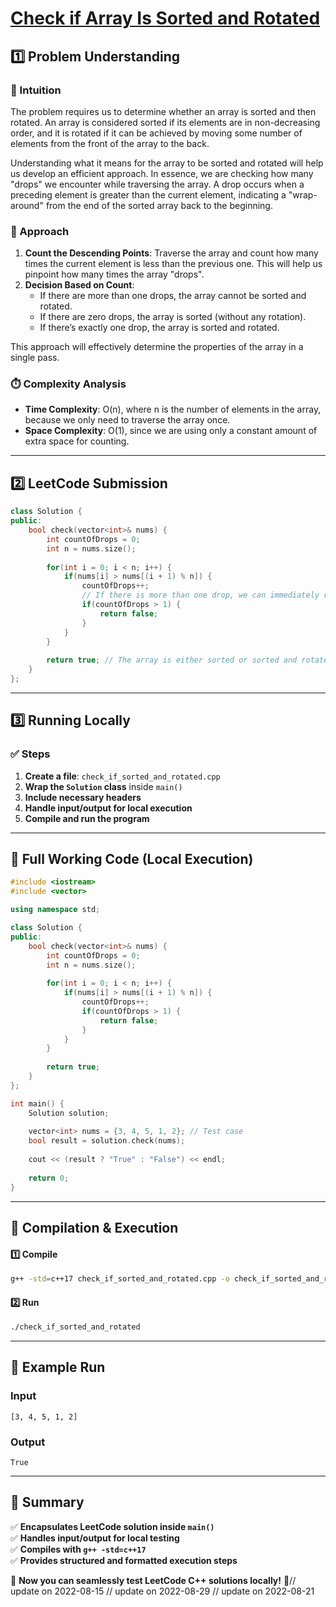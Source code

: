 # **[Check if Array Is Sorted and Rotated](https://leetcode.com/problems/check-if-array-is-sorted-and-rotated/description/)**  

## **1️⃣ Problem Understanding**  
### **📌 Intuition**  
The problem requires us to determine whether an array is sorted and then rotated. An array is considered sorted if its elements are in non-decreasing order, and it is rotated if it can be achieved by moving some number of elements from the front of the array to the back. 

Understanding what it means for the array to be sorted and rotated will help us develop an efficient approach. In essence, we are checking how many "drops" we encounter while traversing the array. A drop occurs when a preceding element is greater than the current element, indicating a "wrap-around" from the end of the sorted array back to the beginning.

### **🚀 Approach**  
1. **Count the Descending Points**: Traverse the array and count how many times the current element is less than the previous one. This will help us pinpoint how many times the array "drops".
2. **Decision Based on Count**: 
   - If there are more than one drops, the array cannot be sorted and rotated.
   - If there are zero drops, the array is sorted (without any rotation).
   - If there’s exactly one drop, the array is sorted and rotated.

This approach will effectively determine the properties of the array in a single pass.

### **⏱️ Complexity Analysis**  
- **Time Complexity**: O(n), where n is the number of elements in the array, because we only need to traverse the array once.
- **Space Complexity**: O(1), since we are using only a constant amount of extra space for counting.

---  

## **2️⃣ LeetCode Submission**  
```cpp
class Solution {
public:
    bool check(vector<int>& nums) {
        int countOfDrops = 0;
        int n = nums.size();
        
        for(int i = 0; i < n; i++) {
            if(nums[i] > nums[(i + 1) % n]) {
                countOfDrops++;
                // If there is more than one drop, we can immediately return false.
                if(countOfDrops > 1) {
                    return false;
                }
            }
        }
        
        return true; // The array is either sorted or sorted and rotated.
    }
};
```  

---  

## **3️⃣ Running Locally**  
### **✅ Steps**  
1. **Create a file**: `check_if_sorted_and_rotated.cpp`  
2. **Wrap the `Solution` class** inside `main()`  
3. **Include necessary headers**  
4. **Handle input/output for local execution**  
5. **Compile and run the program**  

---  

## **📝 Full Working Code (Local Execution)**  
```cpp
#include <iostream>
#include <vector>

using namespace std;

class Solution {
public:
    bool check(vector<int>& nums) {
        int countOfDrops = 0;
        int n = nums.size();
        
        for(int i = 0; i < n; i++) {
            if(nums[i] > nums[(i + 1) % n]) {
                countOfDrops++;
                if(countOfDrops > 1) {
                    return false;
                }
            }
        }
        
        return true;
    }
};

int main() {
    Solution solution;
    
    vector<int> nums = {3, 4, 5, 1, 2}; // Test case
    bool result = solution.check(nums);
    
    cout << (result ? "True" : "False") << endl;
    
    return 0;
}
```  

---  

## **🔧 Compilation & Execution**  
#### **1️⃣ Compile**  
```bash
g++ -std=c++17 check_if_sorted_and_rotated.cpp -o check_if_sorted_and_rotated
```  

#### **2️⃣ Run**  
```bash
./check_if_sorted_and_rotated
```  

---  

## **🎯 Example Run**  
### **Input**  
```
[3, 4, 5, 1, 2]
```  
### **Output**  
```
True
```  

---  

## **📌 Summary**  
✅ **Encapsulates LeetCode solution inside `main()`**  
✅ **Handles input/output for local testing**  
✅ **Compiles with `g++ -std=c++17`**  
✅ **Provides structured and formatted execution steps**  

🚀 **Now you can seamlessly test LeetCode C++ solutions locally!** 🚀// update on 2022-08-15
// update on 2022-08-29
// update on 2022-08-21
